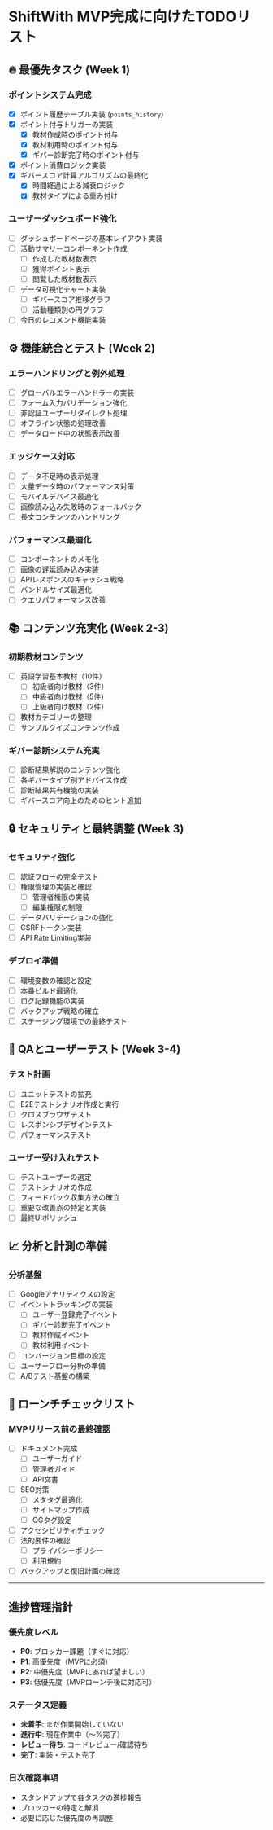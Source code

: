 # ShiftWith MVP完成に向けたTODOリスト

## 🔥 最優先タスク (Week 1)

### ポイントシステム完成
- [x] ポイント履歴テーブル実装 (`points_history`)
- [x] ポイント付与トリガーの実装
  - [x] 教材作成時のポイント付与
  - [x] 教材利用時のポイント付与
  - [x] ギバー診断完了時のポイント付与
- [x] ポイント消費ロジック実装
- [x] ギバースコア計算アルゴリズムの最終化
  - [x] 時間経過による減衰ロジック
  - [x] 教材タイプによる重み付け

### ユーザーダッシュボード強化
- [ ] ダッシュボードページの基本レイアウト実装
- [ ] 活動サマリーコンポーネント作成
  - [ ] 作成した教材数表示
  - [ ] 獲得ポイント表示
  - [ ] 閲覧した教材数表示
- [ ] データ可視化チャート実装
  - [ ] ギバースコア推移グラフ
  - [ ] 活動種類別の円グラフ
- [ ] 今日のレコメンド機能実装

## ⚙️ 機能統合とテスト (Week 2)

### エラーハンドリングと例外処理
- [ ] グローバルエラーハンドラーの実装
- [ ] フォーム入力バリデーション強化
- [ ] 非認証ユーザーリダイレクト処理
- [ ] オフライン状態の処理改善
- [ ] データロード中の状態表示改善

### エッジケース対応
- [ ] データ不足時の表示処理
- [ ] 大量データ時のパフォーマンス対策
- [ ] モバイルデバイス最適化
- [ ] 画像読み込み失敗時のフォールバック
- [ ] 長文コンテンツのハンドリング

### パフォーマンス最適化
- [ ] コンポーネントのメモ化
- [ ] 画像の遅延読み込み実装
- [ ] APIレスポンスのキャッシュ戦略
- [ ] バンドルサイズ最適化
- [ ] クエリパフォーマンス改善

## 📚 コンテンツ充実化 (Week 2-3)

### 初期教材コンテンツ
- [ ] 英語学習基本教材（10件）
  - [ ] 初級者向け教材（3件）
  - [ ] 中級者向け教材（5件）
  - [ ] 上級者向け教材（2件）
- [ ] 教材カテゴリーの整理
- [ ] サンプルクイズコンテンツ作成

### ギバー診断システム充実
- [ ] 診断結果解説のコンテンツ強化
- [ ] 各ギバータイプ別アドバイス作成
- [ ] 診断結果共有機能の実装
- [ ] ギバースコア向上のためのヒント追加

## 🔒 セキュリティと最終調整 (Week 3)

### セキュリティ強化
- [ ] 認証フローの完全テスト
- [ ] 権限管理の実装と確認
  - [ ] 管理者権限の実装
  - [ ] 編集権限の制限
- [ ] データバリデーションの強化
- [ ] CSRFトークン実装
- [ ] API Rate Limiting実装

### デプロイ準備
- [ ] 環境変数の確認と設定
- [ ] 本番ビルド最適化
- [ ] ログ記録機能の実装
- [ ] バックアップ戦略の確立
- [ ] ステージング環境での最終テスト

## 🧪 QAとユーザーテスト (Week 3-4)

### テスト計画
- [ ] ユニットテストの拡充
- [ ] E2Eテストシナリオ作成と実行
- [ ] クロスブラウザテスト
- [ ] レスポンシブデザインテスト
- [ ] パフォーマンステスト

### ユーザー受け入れテスト
- [ ] テストユーザーの選定
- [ ] テストシナリオの作成
- [ ] フィードバック収集方法の確立
- [ ] 重要な改善点の特定と実装
- [ ] 最終UIポリッシュ

## 📈 分析と計測の準備

### 分析基盤
- [ ] Googleアナリティクスの設定
- [ ] イベントトラッキングの実装
  - [ ] ユーザー登録完了イベント
  - [ ] ギバー診断完了イベント
  - [ ] 教材作成イベント
  - [ ] 教材利用イベント
- [ ] コンバージョン目標の設定
- [ ] ユーザーフロー分析の準備
- [ ] A/Bテスト基盤の構築

## 🚀 ローンチチェックリスト

### MVPリリース前の最終確認
- [ ] ドキュメント完成
  - [ ] ユーザーガイド
  - [ ] 管理者ガイド
  - [ ] API文書
- [ ] SEO対策
  - [ ] メタタグ最適化
  - [ ] サイトマップ作成
  - [ ] OGタグ設定
- [ ] アクセシビリティチェック
- [ ] 法的要件の確認
  - [ ] プライバシーポリシー
  - [ ] 利用規約
- [ ] バックアップと復旧計画の確認

---

## 進捗管理指針

### 優先度レベル
- **P0**: ブロッカー課題（すぐに対応）
- **P1**: 高優先度（MVPに必須）
- **P2**: 中優先度（MVPにあれば望ましい）
- **P3**: 低優先度（MVPローンチ後に対応可）

### ステータス定義
- **未着手**: まだ作業開始していない
- **進行中**: 現在作業中（〜%完了）
- **レビュー待ち**: コードレビュー/確認待ち
- **完了**: 実装・テスト完了

### 日次確認事項
- スタンドアップで各タスクの進捗報告
- ブロッカーの特定と解消
- 必要に応じた優先度の再調整 